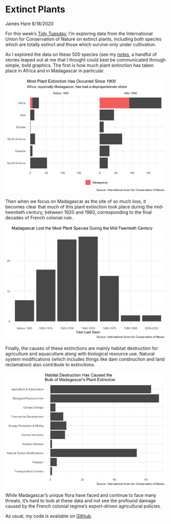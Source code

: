 Extinct Plants
================
James Hare
8/18/2020

For this week’s [Tidy
Tuesday](https://github.com/rfordatascience/tidytuesday/blob/master/data/2020/2020-08-18/readme.md),
I’m exploring data from the International Union for Conservation of
Nature on extinct plants, including both species which are totally
extinct and those which survive only under cultivation.

As I explored the data on these 500 species (see my
[notes](https://github.com/jamesphare/tidytuesday/blob/master/20200818/extinct_plants_notes.md),
a handful of stories leaped out at me that I thought could best be
communicated through simple, bold graphics. The first is how much plant
extinction has taken place in Africa and in Madagascar in particular.

![](extinct_plants_files/figure-gfm/continent-1.png)<!-- -->

Then when we focus on Madagascar as the site of so much loss, it becomes
clear that much of this plant extinction took place during the
mid-twentieth century, between 1920 and 1960, corresponding to the final
decades of French colonial rule.

![](extinct_plants_files/figure-gfm/century-1.png)<!-- -->

Finally, the causes of these extinctions are mainly habitat destruction
for agriculture and aquaculture along with biological resource use.
Natural system modifications (which includes things like dam
construction and land reclamation) also contribute to extinctions.

![](extinct_plants_files/figure-gfm/threats-1.png)<!-- -->

While Madagascar’s unique flora have faced and continue to face many
threats, it’s hard to look at these data and not see the profound damage
caused by the French colonial regime’s export-driven agricultural
policies.

As usual, my code is available on
[GitHub](https://github.com/jamesphare/tidytuesday/blob/master/20200818/extinct_plants.Rmd).
